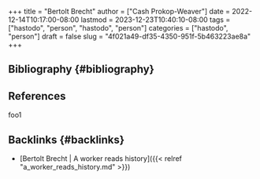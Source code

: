 +++
title = "Bertolt Brecht"
author = ["Cash Prokop-Weaver"]
date = 2022-12-14T10:17:00-08:00
lastmod = 2023-12-23T10:40:10-08:00
tags = ["hastodo", "person", "hastodo", "person"]
categories = ["hastodo", "person"]
draft = false
slug = "4f021a49-df35-4350-951f-5b463223ae8a"
+++

## Bibliography {#bibliography}

## References

<style>.csl-entry{text-indent: -1.5em; margin-left: 1.5em;}</style><div class="csl-bib-body">
</div>

foo1


## Backlinks {#backlinks}

-   [Bertolt Brecht | A worker reads history]({{< relref "a_worker_reads_history.md" >}})
